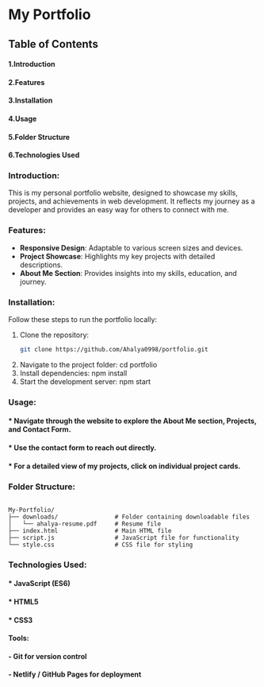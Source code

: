 # My Portfolio

## Table of Contents
#### 1.Introduction
#### 2.Features
#### 3.Installation
#### 4.Usage
#### 5.Folder Structure
#### 6.Technologies Used

### Introduction:
This is my personal portfolio website, designed to showcase my skills, projects, and achievements in web development. It reflects my journey as a developer and provides an easy way for others to connect with me.

### Features:
- **Responsive Design**: Adaptable to various screen sizes and devices.
- **Project Showcase**: Highlights my key projects with detailed descriptions.
- **About Me Section**: Provides insights into my skills, education, and journey.

### Installation:
Follow these steps to run the portfolio locally:

1. Clone the repository:
   ```bash
   git clone https://github.com/Ahalya0998/portfolio.git
2. Navigate to the project folder:
   cd portfolio
3. Install dependencies:
   npm install
4. Start the development server:
   npm start

### Usage:
#### * Navigate through the website to explore the About Me section, Projects, and Contact Form.
#### * Use the contact form to reach out directly.
#### * For a detailed view of my projects, click on individual project cards.

### Folder Structure:
```plaintext

My-Portfolio/
├── downloads/                # Folder containing downloadable files
│   └── ahalya-resume.pdf     # Resume file
├── index.html                # Main HTML file
├── script.js                 # JavaScript file for functionality
└── style.css                 # CSS file for styling
```

### Technologies Used:
#### * JavaScript (ES6)
#### * HTML5
#### * CSS3

#### Tools:
#### - Git for version control
#### - Netlify / GitHub Pages for deployment

